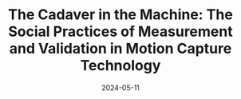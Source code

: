 ---
title: "The Cadaver in the Machine: The Social Practices of Measurement and Validation in Motion Capture Technology"
collection: publications
permalink: /publication/CHI24
excerpt: 'TODO'
date: 2024-05-11
year: 2024
venue: 'CHI'
is_show: True
pdf: https://dl.acm.org/doi/pdf/10.1145/3613904.3642004
authors: <b>Emma Harvey</b>, <a href="https://haukesandhaus.de/">Hauke Sandhaus</a>, <a href="https://azjacobs.com/">Abigail Z. Jacobs</a>*, <a href="https://datasociety.net/people/moss-emanuel/">Emanuel Moss</a>*, and <a href="https://www.monasloane.org/">Mona Sloane</a>*
publication: ACM CHI conference on Human Factors in Computing Systems (<b>CHI</b>)
highlight: True
highlight_reason: <b style='color:red'>Best Paper Honorable Mention</b>
---